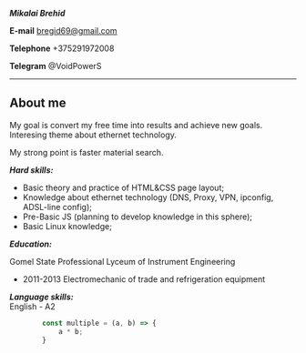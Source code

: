 ***Mikalai Brehid***

**E-mail** bregid69@gmail.com

**Telephone** +375291972008

**Telegram** @VoidPowerS    


---

**About me**
---

My goal is convert my free time into results and achieve new goals. Interesing theme about ethernet technology.

My strong point is faster material search.

***Hard skills:***  
* Basic theory and practice of HTML&CSS page layout;    
* Knowledge about ethernet technology (DNS, Proxy, VPN, ipconfig, ADSL-line config);    
* Pre-Basic JS (planning to develop knowledge in this sphere);  
* Basic Linux knowledge;    

***Education:***

Gomel State Professional Lyceum of Instrument Engineering

- 2011-2013
Electromechanic of trade and refrigeration equipment    

***Language skills:***  
English - A2

```javascript
        const multiple = (a, b) => {
            a * b;
        }
```